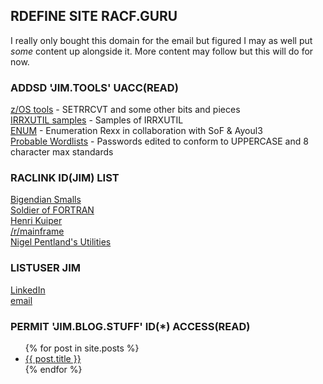 ## RDEFINE SITE RACF.GURU

I really only bought this domain for the email but figured I may as well put _some_ content up alongside it. More content may follow but this will do for now.  

### ADDSD 'JIM.TOOLS' UACC(READ)  
[z/OS tools](https://github.com/jaytay79/zos) - SETRRCVT and some other bits and pieces  
[IRRXUTIL samples](https://github.com/jaytay79/IRRXUTIL) - Samples of IRRXUTIL  
[ENUM](https://github.com/mainframed/Enumeration) - Enumeration Rexx in collaboration with SoF & Ayoul3  
[Probable Wordlists](https://github.com/jaytay79/Probable-Wordlists/tree/RACF/Real-Passwords) - Passwords edited to conform to UPPERCASE and 8 character max standards  

### RACLINK ID(JIM) LIST  
[Bigendian Smalls](https://bigendiansmalls.com)  
[Soldier of FORTRAN](https://mainframed767.tumblr.com)  
[Henri Kuiper](https://zdevops.com)  
[/r/mainframe](https://reddit.com/r/mainframe/)  
[Nigel Pentland's Utilities](https://www.nigelpentland.co.uk/utilities/)  


### LISTUSER JIM
[LinkedIn](https://www.linkedin.com/in/jim-r-taylor/)  
[email](mailto:contact@racf.guru)  

### PERMIT 'JIM.BLOG.STUFF' ID(*) ACCESS(READ)
<ul>
  {% for post in site.posts %}
    <li>
      <a href="{{ post.url }}">{{ post.title }}</a>
    </li>
  {% endfor %}
</ul>